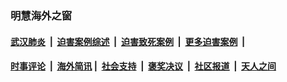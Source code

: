 
### 明慧海外之窗

####  [武汉肺炎](indexes/365.md?t=07012300) &nbsp;|&nbsp;  [迫害案例综述](indexes/328.md?t=07012300) &nbsp;|&nbsp; [迫害致死案例](indexes/277.md?t=07012300)  &nbsp;|&nbsp; [更多迫害案例](indexes/81.md?t=07012300)  &nbsp;|&nbsp; 
####  [时事评论](indexes/19.md?t=07012300) &nbsp;|&nbsp; [海外简讯](indexes/245.md?t=07012300)&nbsp;|&nbsp;  [社会支持](indexes/140.md?t=07012300) &nbsp;|&nbsp; [褒奖决议](indexes/282.md?t=07012300) &nbsp;|&nbsp; [社区报道](indexes/91.md?t=07012300)  &nbsp;|&nbsp; [天人之间](indexes/78.md?t=07012300) 

